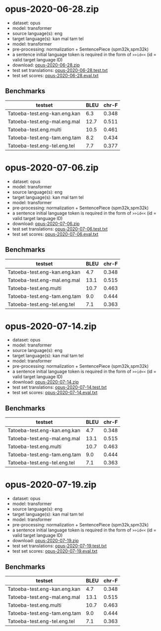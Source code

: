 # opus-2020-06-28.zip

* dataset: opus
* model: transformer
* source language(s): eng
* target language(s): kan mal tam tel
* model: transformer
* pre-processing: normalization + SentencePiece (spm32k,spm32k)
* a sentence initial language token is required in the form of `>>id<<` (id = valid target language ID)
* download: [opus-2020-06-28.zip](https://object.pouta.csc.fi/Tatoeba-MT-models/eng-dra/opus-2020-06-28.zip)
* test set translations: [opus-2020-06-28.test.txt](https://object.pouta.csc.fi/Tatoeba-MT-models/eng-dra/opus-2020-06-28.test.txt)
* test set scores: [opus-2020-06-28.eval.txt](https://object.pouta.csc.fi/Tatoeba-MT-models/eng-dra/opus-2020-06-28.eval.txt)

## Benchmarks

| testset               | BLEU  | chr-F |
|-----------------------|-------|-------|
| Tatoeba-test.eng-kan.eng.kan 	| 6.3 	| 0.348 |
| Tatoeba-test.eng-mal.eng.mal 	| 12.7 	| 0.511 |
| Tatoeba-test.eng.multi 	| 10.5 	| 0.461 |
| Tatoeba-test.eng-tam.eng.tam 	| 8.2 	| 0.434 |
| Tatoeba-test.eng-tel.eng.tel 	| 7.7 	| 0.377 |

# opus-2020-07-06.zip

* dataset: opus
* model: transformer
* source language(s): eng
* target language(s): kan mal tam tel
* model: transformer
* pre-processing: normalization + SentencePiece (spm32k,spm32k)
* a sentence initial language token is required in the form of `>>id<<` (id = valid target language ID)
* download: [opus-2020-07-06.zip](https://object.pouta.csc.fi/Tatoeba-MT-models/eng-dra/opus-2020-07-06.zip)
* test set translations: [opus-2020-07-06.test.txt](https://object.pouta.csc.fi/Tatoeba-MT-models/eng-dra/opus-2020-07-06.test.txt)
* test set scores: [opus-2020-07-06.eval.txt](https://object.pouta.csc.fi/Tatoeba-MT-models/eng-dra/opus-2020-07-06.eval.txt)

## Benchmarks

| testset               | BLEU  | chr-F |
|-----------------------|-------|-------|
| Tatoeba-test.eng-kan.eng.kan 	| 4.7 	| 0.348 |
| Tatoeba-test.eng-mal.eng.mal 	| 13.1 	| 0.515 |
| Tatoeba-test.eng.multi 	| 10.7 	| 0.463 |
| Tatoeba-test.eng-tam.eng.tam 	| 9.0 	| 0.444 |
| Tatoeba-test.eng-tel.eng.tel 	| 7.1 	| 0.363 |

# opus-2020-07-14.zip

* dataset: opus
* model: transformer
* source language(s): eng
* target language(s): kan mal tam tel
* model: transformer
* pre-processing: normalization + SentencePiece (spm32k,spm32k)
* a sentence initial language token is required in the form of `>>id<<` (id = valid target language ID)
* download: [opus-2020-07-14.zip](https://object.pouta.csc.fi/Tatoeba-MT-models/eng-dra/opus-2020-07-14.zip)
* test set translations: [opus-2020-07-14.test.txt](https://object.pouta.csc.fi/Tatoeba-MT-models/eng-dra/opus-2020-07-14.test.txt)
* test set scores: [opus-2020-07-14.eval.txt](https://object.pouta.csc.fi/Tatoeba-MT-models/eng-dra/opus-2020-07-14.eval.txt)

## Benchmarks

| testset               | BLEU  | chr-F |
|-----------------------|-------|-------|
| Tatoeba-test.eng-kan.eng.kan 	| 4.7 	| 0.348 |
| Tatoeba-test.eng-mal.eng.mal 	| 13.1 	| 0.515 |
| Tatoeba-test.eng.multi 	| 10.7 	| 0.463 |
| Tatoeba-test.eng-tam.eng.tam 	| 9.0 	| 0.444 |
| Tatoeba-test.eng-tel.eng.tel 	| 7.1 	| 0.363 |

# opus-2020-07-19.zip

* dataset: opus
* model: transformer
* source language(s): eng
* target language(s): kan mal tam tel
* model: transformer
* pre-processing: normalization + SentencePiece (spm32k,spm32k)
* a sentence initial language token is required in the form of `>>id<<` (id = valid target language ID)
* download: [opus-2020-07-19.zip](https://object.pouta.csc.fi/Tatoeba-MT-models/eng-dra/opus-2020-07-19.zip)
* test set translations: [opus-2020-07-19.test.txt](https://object.pouta.csc.fi/Tatoeba-MT-models/eng-dra/opus-2020-07-19.test.txt)
* test set scores: [opus-2020-07-19.eval.txt](https://object.pouta.csc.fi/Tatoeba-MT-models/eng-dra/opus-2020-07-19.eval.txt)

## Benchmarks

| testset               | BLEU  | chr-F |
|-----------------------|-------|-------|
| Tatoeba-test.eng-kan.eng.kan 	| 4.7 	| 0.348 |
| Tatoeba-test.eng-mal.eng.mal 	| 13.1 	| 0.515 |
| Tatoeba-test.eng.multi 	| 10.7 	| 0.463 |
| Tatoeba-test.eng-tam.eng.tam 	| 9.0 	| 0.444 |
| Tatoeba-test.eng-tel.eng.tel 	| 7.1 	| 0.363 |

